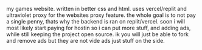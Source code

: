 my games website. written in better css and html. uses vercel/replit and ultraviolet proxy for the websites proxy feature.
the whole goal is to not pay a single penny, thats why the backend is ran on replit/vercel.
soon i will most likely start paying for hostin so i can put more stuff, and adding ads, while still keeping the project open source. ik you will
just be able to fork and remove ads but they are not vide ads just stuff on the side.
